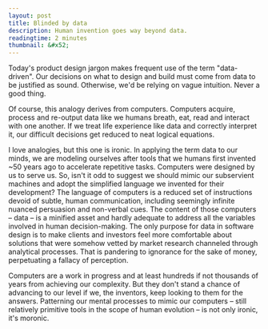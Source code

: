 ```yaml
---
layout: post
title: Blinded by data
description: Human invention goes way beyond data.
readingtime: 2 minutes
thumbnail: &#x52;
---
```



Today's product design jargon makes frequent use of the term "data-driven". Our decisions on what to design and build must come from data to be justified as sound. Otherwise, we'd be relying on vague intuition. Never a good thing.

Of course, this analogy derives from computers. Computers acquire, process and re-output data like we humans breath, eat, read and interact with one another. If we treat life experience like data and correctly interpret it, our difficult decisions get reduced to neat logical equations.

I love analogies, but this one is ironic. In applying the term data to our minds, we are modeling ourselves after tools that we humans first invented ~50 years ago to accelerate repetitive tasks. Computers were designed by us to serve us. So, isn't it odd to suggest we should mimic our subservient machines and adopt the simplified language we invented for their development? The language of computers is a reduced set of instructions devoid of subtle, human communication, including seemingly infinite nuanced persuasion and non-verbal cues. The content of those computers – data – is a minified asset and hardly adequate to address all the variables involved in human decision-making. The only purpose for data in software design is to make clients and investors feel more comfortable about solutions that were somehow vetted by market research channeled through analytical processes. That is pandering to ignorance for the sake of money, perpetuating a fallacy of perception.

Computers are a work in progress and at least hundreds if not thousands of years from achieving our complexity. But they don't stand a chance of advancing to our level if we, the inventors, keep looking to them for the answers. Patterning our mental processes to mimic our computers – still relatively primitive tools in the scope of human evolution – is not only ironic, it's moronic.